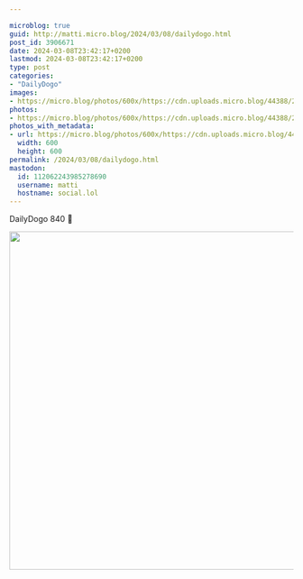 ```yaml
---

microblog: true
guid: http://matti.micro.blog/2024/03/08/dailydogo.html
post_id: 3906671
date: 2024-03-08T23:42:17+0200
lastmod: 2024-03-08T23:42:17+0200
type: post
categories:
- "DailyDogo"
images:
- https://micro.blog/photos/600x/https://cdn.uploads.micro.blog/44388/2024/dc2dec7cdb9f43c199882f74fe61b964.jpg
photos:
- https://micro.blog/photos/600x/https://cdn.uploads.micro.blog/44388/2024/dc2dec7cdb9f43c199882f74fe61b964.jpg
photos_with_metadata:
- url: https://micro.blog/photos/600x/https://cdn.uploads.micro.blog/44388/2024/dc2dec7cdb9f43c199882f74fe61b964.jpg
  width: 600
  height: 600
permalink: /2024/03/08/dailydogo.html
mastodon:
  id: 112062243985278690
  username: matti
  hostname: social.lol
---
```

DailyDogo 840 🐶

<img src="/media/uploads/2024/dc2dec7cdb9f43c199882f74fe61b964.jpg" width="600" height="600" alt="" />
